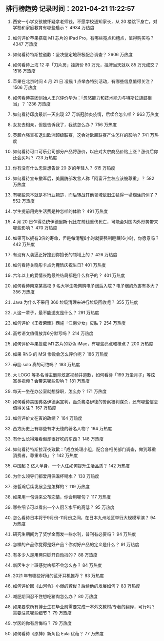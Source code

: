 
## 排行榜趋势 记录时间：2021-04-21 11:22:57
  
  1. 西安一小学女孩被怀疑拿老师钱，不愿学校通知家长，从 20 楼跳下身亡，对学校和家庭教育有哪些启示？ 4934 万热度
    
  2. 如何评价苹果搭载 M1 芯片的 iPad Pro，有哪些亮点和槽点，值得购买吗？ 4347 万热度
    
  3. 如何看待特斯拉道歉：坚决坚定地积极配合调查？ 2606 万热度
    
  4. 如何看待上海 12 平「刀片房」挂牌价 80 万元，挂牌当天就以 85 万元成交？ 1516 万热度
    
  5. 苹果在北京时间 4 月 21 日 凌晨 1 点举办特别活动，有哪些信息值得关注？ 1506 万热度
    
  6. 如何看待美团创始人王兴评价华为：「忽悠能力和技术能力与特斯拉旗鼓相当」？ 1236 万热度
    
  7. 如何看待印度最新一天出现 27 万新冠肺炎疫情，后续会怎么样？ 963 万热度
    
  8. 女友去相亲，但是告诉我了，我该怎么办？ 756 万热度
    
  9. 英超六强宣布退出欧洲超级联赛，这会对欧超联赛产生怎样的影响？ 741 万热度
    
  10. 如何看待可口可乐公司部分产品将涨价，以应对大宗商品价格上涨？涨价后你还会买吗？ 723 万热度
    
  11. 你有没有什么忠告想告诉 20 岁的年轻人？ 615 万热度
    
  12. 如何看待宣布撤军后，美国防部发言人称「阿富汗主权应该被尊重」？ 582 万热度
    
  13. 有哪些原本就是本行业翘楚，而后转战其他领域依旧生猛得一塌糊涂的例子？ 552 万热度
    
  14. 学生提前用完生活费是种怎样的体验？ 491 万热度
    
  15. 4 月 20 日乍得总统伊德里斯·代比在前线重伤死亡，可能会对国内外形势带来哪些影响？ 470 万热度
    
  16. 如果可以拥有3倍的寿命，但是每清醒8小时就要强制睡眠16小时，你愿意吗？ 442 万热度
    
  17. 有没有人装逼正好撞到你擅长的领域上的？ 426 万热度
    
  18. 如何看待关晓彤卡点为鹿晗庆祝生日? 401 万热度
    
  19. 六年以上的爱情长跑最终结局都是什么样子的？ 401 万热度
    
  20. 如何看待南京某高校 9 名大学生吸网购电子烟后入院？电子烟的危害有多大？ 356 万热度
    
  21. Java 为什么不采用 360 垃圾清理来进行垃圾回收呢？ 355 万热度
    
  22. 人这一辈子，最不能透支是什么？ 291 万热度
    
  23. 如何评价《王者荣耀》西施「江南少女」皮肤？ 254 万热度
    
  24. 高考语文值得放弃6分默写吗？ 214 万热度
    
  25. 如何评价苹果搭载 M1 芯片的彩色 iMac，有哪些亮点和槽点？ 200 万热度
    
  26. 如果 RNG 的 MSI 惨败会怎么评价呢？ 186 万热度
    
  27. 母胎 solo 真的可怕吗？ 183 万热度
    
  28. 大 LOGO 等多名博主删除炫富视频并道歉，如何看待「199 万坐月子」等炫富类视频？会带来哪些影响？ 181 万热度
    
  29. 每天一坐在办公室就想辞职，怎么办？ 171 万热度
    
  30. 如何看待美国弗洛伊德案宣判，跪杀弗洛伊德的警察被判谋杀，还有哪些信息值得关注？ 167 万热度
    
  31. 如何评价文在寅的政绩？ 164 万热度
    
  32. 西方历史上有哪些有才无德的著名人物？ 164 万热度
    
  33. 有什么长得难看但却很好吃的东西？ 148 万热度
    
  34. 如何看待特斯拉深夜致歉：「成立处理小组，配合各相关部门调查，做到尊重消费者，尊重市场」？ 142 万热度
    
  35. 中国超 2 亿人单身，一个人住如何提升生活品质？ 142 万热度
    
  36. 为什么领导们都爱用保温杯喝水？ 133 万热度
    
  37. 张哲瀚后续发展会是怎样的？ 119 万热度
    
  38. 如果用一句诗来公布恋情，你会用哪句？ 117 万热度
    
  39. 哪些细节可以看出一个人厨艺水平的高低？ 95 万热度
    
  40. 怎么看待日本将于9月份-11月份之间，在日本九州地区举行大规模军演？ 94 万热度
    
  41. 研究生期间为了奖学金而发一些水刊，普刊有必要吗？ 94 万热度
    
  42. 怎样的产品你觉得是好产品？你对好产品的定义是什么？ 91 万热度
    
  43. 有多少人是用两只脚开自动挡的？ 88 万热度
    
  44. 新医生才上班感觉啥都不会怎么办？ 84 万热度
    
  45. 2021 年有哪些好用的蓝牙耳机推荐？ 83 万热度
    
  46. 如何评价因《山河令》小爆的龚俊？后续他的发展如何？ 83 万热度
    
  47. 减肥期间忍不住想吃猪肉怎么办？ 80 万热度
    
  48. 如果要求所有博士生在毕业前需要完成一本外文教材/专著的翻译，可行吗？需要注意哪些细节？ 79 万热度
    
  49. 学医的你有后悔吗？ 79 万热度
    
  50. 如何看待《原神》新角色 Eula 优菈？ 77 万热度
    